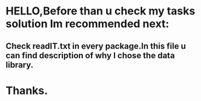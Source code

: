 # HELLO,Before than u check my tasks solution Im recommended next:
## Check readIT.txt in every package.In this file u can find description of why I chose the data library.
# Thanks.
